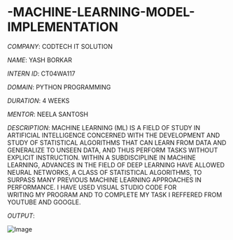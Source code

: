 # -MACHINE-LEARNING-MODEL-IMPLEMENTATION

*COMPANY*: CODTECH IT SOLUTION

*NAME*: YASH BORKAR

*INTERN ID*: CT04WA117

*DOMAIN*: PYTHON PROGRAMMING

*DURATION*: 4 WEEKS

*MENTOR*: NEELA SANTOSH

*DESCRIPTION*: MACHINE LEARNING (ML) IS A FIELD OF STUDY IN ARTIFICIAL INTELLIGENCE CONCERNED WITH THE DEVELOPMENT AND STUDY OF STATISTICAL ALGORITHMS THAT CAN LEARN FROM DATA AND 
               GENERALIZE TO UNSEEN DATA, AND THUS PERFORM TASKS WITHOUT EXPLICIT INSTRUCTION. WITHIN A SUBDISCIPLINE IN MACHINE LEARNING, ADVANCES IN THE FIELD OF DEEP LEARNING HAVE 
               ALLOWED NEURAL NETWORKS, A CLASS OF STATISTICAL ALGORITHMS, TO SURPASS MANY PREVIOUS MACHINE LEARNING APPROACHES IN PERFORMANCE.  I HAVE USED VISUAL STUDIO CODE FOR    
               WRITING MY PROGRAM AND TO COMPLETE MY TASK I REFFERED FROM YOUTUBE AND GOOGLE.

*OUTPUT*: 

![Image](https://github.com/user-attachments/assets/4b7e9346-3468-4811-a62c-af515c2104ac)

